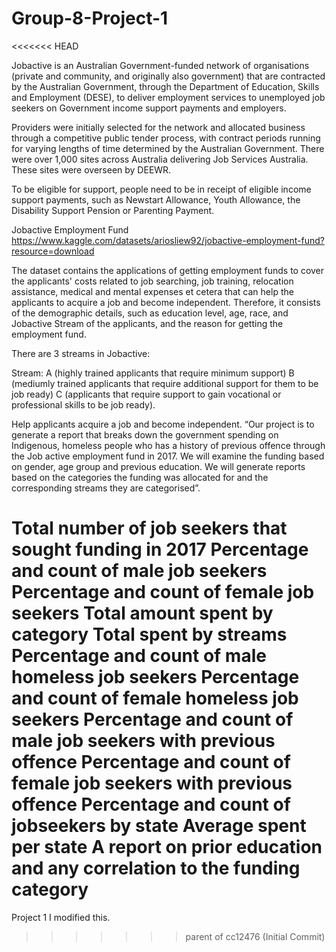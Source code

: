 # Group-8-Project-1
<<<<<<< HEAD

Jobactive is an Australian Government-funded network of organisations (private and community, and originally also government) that are contracted by the Australian Government, through the Department of Education, Skills and Employment (DESE), to deliver employment services to unemployed job seekers on Government income support payments and employers.

Providers were initially selected for the network and allocated business through a competitive public tender process, with contract periods running for varying lengths of time determined by the Australian Government. There were over 1,000 sites across Australia delivering Job Services Australia. These sites were overseen by DEEWR.

To be eligible for support, people need to be in receipt of eligible income support payments, such as Newstart Allowance, Youth Allowance, the Disability Support Pension or Parenting Payment.

Jobactive Employment Fund
https://www.kaggle.com/datasets/ariosliew92/jobactive-employment-fund?resource=download 

The dataset contains the applications of getting employment funds to cover the applicants' costs related to job searching, job training, relocation assistance, medical and mental expenses et cetera that can help the applicants to acquire a job and become independent. Therefore, it consists of the demographic details, such as education level, age, race, and Jobactive Stream of the applicants, and the reason for getting the employment fund.

There are 3 streams in Jobactive:

Stream: A (highly trained applicants that require minimum support)
B (mediumly trained applicants that require additional support for them to be job ready)
C (applicants that require support to gain vocational or professional skills to be job ready).

Help applicants acquire a job and become independent.
“Our project is to generate a report that breaks down the government spending on Indigenous, homeless people who has a history of previous offence through the Job active employment fund in 2017. We will examine the funding based on gender, age group and previous education. We will generate reports based on the categories the funding was allocated for and the corresponding streams they are categorised”.

Total number of job seekers that sought funding in 2017
Percentage and count of male job seekers
Percentage and count of female job seekers
Total amount spent by category
Total spent by streams
Percentage and count of male homeless job seekers
Percentage and count of female homeless job seekers
Percentage and count of male job seekers with previous offence
Percentage and count of female job seekers with previous offence
Percentage and count of jobseekers by state
Average spent per state
A report on prior education and any correlation to the funding category
=======
Project 1
I modified this.
>>>>>>> parent of cc12476 (Initial Commit)
